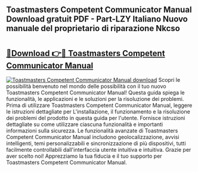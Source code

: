 ## Toastmasters Competent Communicator Manual Download gratuit PDF - Part-LZY Italiano Nuovo manuale del proprietario di riparazione Nkcso

# <h2><a href="http://df94jp5.blite.top/?on=Toastmasters+Competent+Communicator+Manual">🔗Download 👉🔴 Toastmasters Competent Communicator Manual</a></h2>

[![Toastmasters Competent Communicator Manual download](https://i.imgur.com/lujVjoI.png)](http://df94jp5.blite.top/?on=Toastmasters+Competent+Communicator+Manual)
Scopri le possibilità benvenuto nel mondo delle possibilità con il tuo nuovo Toastmasters Competent Communicator Manual! Questa guida spiega le funzionalità, le applicazioni e le soluzioni per la risoluzione dei problemi. Prima di utilizzare Toastmasters Competent Communicator Manual, leggere le istruzioni dettagliate per L'installazione, il funzionamento e la risoluzione dei problemi del prodotto in questa guida per l'utente. Fornisce istruzioni dettagliate su come utilizzare ciascuna funzionalità e importanti informazioni sulla sicurezza. Le funzionalità avanzate di Toastmasters Competent Communicator Manual includono geolocalizzazione, avvisi intelligenti, temi personalizzabili e sincronizzazione di più dispositivi, tutti facilmente controllabili dall'interfaccia utente intuitiva e intuitiva. Grazie per aver scelto noi! Apprezziamo la tua fiducia e il tuo supporto per Toastmasters Competent Communicator Manual.
